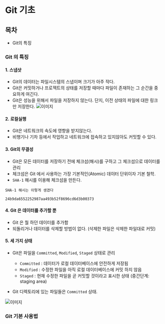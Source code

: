 # Git 기초

## 목차
* Git의 특징

### Git 의 특징
#### 1. 스냅샷
* Git의 데이터는 파일시스템의 스냅이며 크기가 아주 작다.
* Git은 커밋하거나 프로젝트의 상태를 저장할 때마다 파일이 존재하는 그 순간을 중요하게 여긴다.
* Git은 성능을 위해서 파일을 저장하지 않는다. 단지, 이전 상태의 파일에 대한 링크만 저장한다.
![이미지](https://git-scm.com/figures/18333fig0105-tn.png)

#### 2. 로컬실행
* Git은 네트워크의 속도에 영향을 받지않는다.
* 비행기나 기차 등에서 작업하고 네트워크에 접속하고 있지않아도 커밋할 수 있다.

#### 3. Git의 무결성
* Git은 모든 데이터를 저장하기 전에 체크섬(해시)를 구하고 그 체크섬으로 데이터를 관리
* 체크섬은 Git 에서 사용하는 가장 기본적인(Atomic) 데이터 단위이자 기본 철학.
* `SHA-1` 해시를 이용해 체크섬을 만든다.
```
SHA-1 해시는 이렇게 생겼다

24b9da6552252987aa493b52f8696cd6d3b00373
```

#### 4. Git 은 데이터를 추가할 뿐
* Git 은 뭘 하던 데이터를 추가함
* 되돌리거나 데이터를 삭제할 방법이 없다. (삭제한 파일은 삭제한 파일대로 커밋)

#### 5. 세 가지 상태
* Git은 파일을 `Committed`, `Modified`, `Staged` 상태로 관리
  * `Committed` : 데이터가 로컬 데이터베이스에 안전하게 저장됨
  * `Modified` : 수정한 파일을 아직 로컬 데이터베이스에 커밋 하지 않음
  * `Staged` : 현재 수정한 파일을 곧 커밋할 것이라고 표시한 상태 (중간단계: staging area)

* Git 디렉토리에 있는 파일들은 `Committed` 상태.

![이미지](https://git-scm.com/figures/18333fig0106-tn.png)



### Git 기본 사용법
